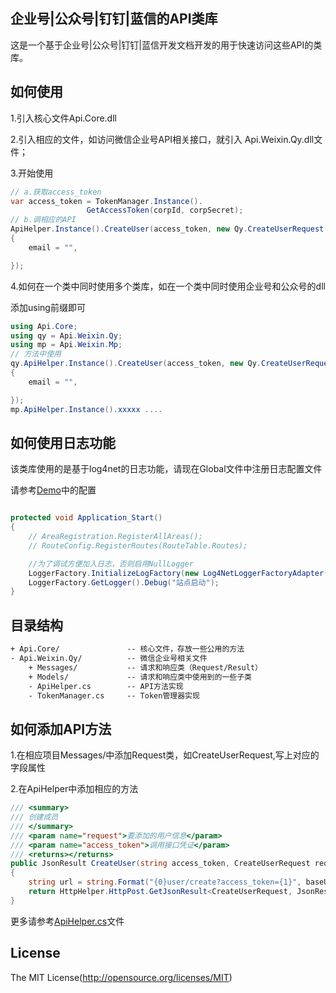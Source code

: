 
## 企业号|公众号|钉钉|蓝信的API类库
这是一个基于企业号|公众号|钉钉|蓝信开发文档开发的用于快速访问这些API的类库。

## 如何使用
1.引入核心文件Api.Core.dll

2.引入相应的文件，如访问微信企业号API相关接口，就引入 Api.Weixin.Qy.dll文件；

3.开始使用

```cs
// a.获取access_token
var access_token = TokenManager.Instance().
                 GetAccessToken(corpId, corpSecret);
// b.调相应的API
ApiHelper.Instance().CreateUser(access_token, new Qy.CreateUserRequest
{
    email = "",

});
```
4.如何在一个类中同时使用多个类库，如在一个类中同时使用企业号和公众号的dll

添加using前缀即可
``` cs
using Api.Core;
using qy = Api.Weixin.Qy;
using mp = Api.Weixin.Mp;
// 方法中使用
qy.ApiHelper.Instance().CreateUser(access_token, new Qy.CreateUserRequest
{
	email = "",

});
mp.ApiHelper.Instance().xxxxx ....
```


## 如何使用日志功能
该类库使用的是基于log4net的日志功能，请现在Global文件中注册日志配置文件

请参考[Demo](https://github.com/jaryway/api/tree/master/Api.Weixin.Demo)中的配置

``` cs

protected void Application_Start()
{
    // AreaRegistration.RegisterAllAreas();
    // RouteConfig.RegisterRoutes(RouteTable.Routes);

    //为了调试方便加入日志，否则启用NullLogger
    LoggerFactory.InitializeLogFactory(new Log4NetLoggerFactoryAdapter(Server.MapPath("~/app_data/log4net.config")));
    LoggerFactory.GetLogger().Debug("站点启动");
}

```

## 目录结构
``` txt
+ Api.Core/               -- 核心文件，存放一些公用的方法
- Api.Weixin.Qy/          -- 微信企业号相关文件
    + Messages/           -- 请求和响应类（Request/Result）
    + Models/             -- 请求和响应类中使用到的一些子类
    - ApiHelper.cs        -- API方法实现
    - TokenManager.cs     -- Token管理器实现
```
## 如何添加API方法

1.在相应项目Messages/中添加Request类，如CreateUserRequest,写上对应的字段属性

2.在ApiHelper中添加相应的方法

``` cs
/// <summary>
/// 创建成员
/// </summary>
/// <param name="request">要添加的用户信息</param>
/// <param name="access_token">调用接口凭证</param>
/// <returns></returns>
public JsonResult CreateUser(string access_token, CreateUserRequest request)
{
	string url = string.Format("{0}user/create?access_token={1}", baseUrl, access_token);
	return HttpHelper.HttpPost.GetJsonResult<CreateUserRequest, JsonResult>(url, request);
}

```
更多请参考[ApiHelper.cs](https://github.com/jaryway/api/blob/master/Api.Weixin.Qy/ApiHelper.cs)文件

## License 
The MIT License(http://opensource.org/licenses/MIT)
